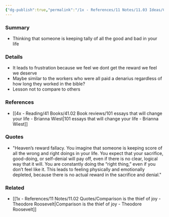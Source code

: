 ```yaml
---
{"dg-publish":true,"permalink":"/1x - References/11 Notes/11.03 Ideas/Cognitive bias - Heavens reward fallacy/","title":"Cognitive bias - Heavens reward fallacy","noteIcon":"","created":"2022-11-14T21:33:34.000+03:00","updated":"2024-02-14T20:18:34.340+03:00"}
---
```



### Summary
- Thinking that someone is keeping tally of all the good and bad in your life

### Details
- It leads to frustration because we feel we dont get the reward we feel we deserve
- Maybe similar to the workers who were all paid a denarius regardless of how long they worked in the bible?
- Lesson not to compare to others

### References
- [[4x - Reading/41 Books/41.02 Book reviews/101 essays that will change your life - Brianna Wiest\|101 essays that will change your life - Brianna Wiest]]

### Quotes
- "Heaven’s reward fallacy. You imagine that someone is keeping score of all the wrong and right doings in your life. You expect that your sacrifice, good-doing, or self-denial will pay off, even if there is no clear, logical way that it will. You are constantly doing the “right thing,” even if you don’t feel like it. This leads to feeling physically and emotionally depleted, because there is no actual reward in the sacrifice and denial."

### Related
- [[1x - References/11 Notes/11.02 Quotes/Comparison is the thief of joy - Theodore Roosevelt\|Comparison is the thief of joy - Theodore Roosevelt]]

